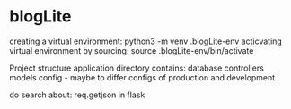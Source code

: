 # blogLite
creating a virtual environment: python3 -m venv .blogLite-env
acticvating virtual environment by sourcing: source .blogLite-env/bin/activate  

Project structure
application directory contains:
database
controllers
models
config - maybe to differ configs of production and development

do search about:
req.getjson in flask 
